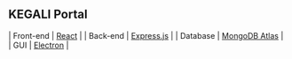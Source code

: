 ## KEGALI Portal

| Front-end | [React](https://pt-br.reactjs.org/) |
| Back-end | [Express.js](https://expressjs.com/pt-br/) |
| Database | [MongoDB Atlas](https://cloud.mongodb.com/) |
| GUI | [Electron](https://www.electronjs.org/pt/) |